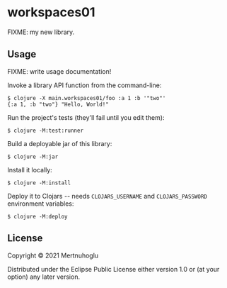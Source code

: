 # workspaces01

FIXME: my new library.

## Usage

FIXME: write usage documentation!

Invoke a library API function from the command-line:

    $ clojure -X main.workspaces01/foo :a 1 :b '"two"'
    {:a 1, :b "two"} "Hello, World!"

Run the project's tests (they'll fail until you edit them):

    $ clojure -M:test:runner

Build a deployable jar of this library:

    $ clojure -M:jar

Install it locally:

    $ clojure -M:install

Deploy it to Clojars -- needs `CLOJARS_USERNAME` and `CLOJARS_PASSWORD` environment variables:

    $ clojure -M:deploy

## License

Copyright © 2021 Mertnuhoglu

Distributed under the Eclipse Public License either version 1.0 or (at
your option) any later version.
